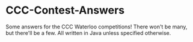 # CCC-Contest-Answers
Some answers for the CCC Waterloo competitions! There won't be many, but there'll be a few.
All written in Java unless specified otherwise.
